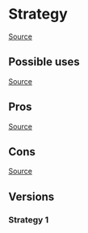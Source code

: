 # Strategy

[Source]()

## Possible uses


[Source]()

## Pros


[Source]()

## Cons


[Source]()

## Versions

### Strategy 1


